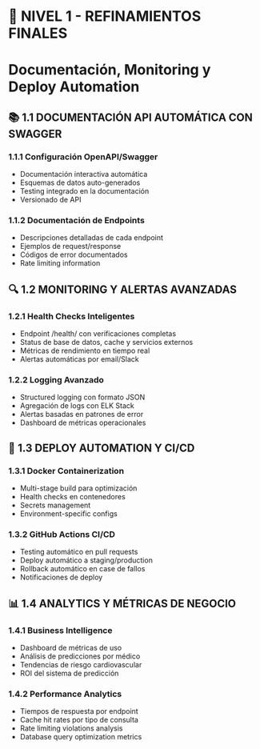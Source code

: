 # 🎯 NIVEL 1 - REFINAMIENTOS FINALES
# Documentación, Monitoring y Deploy Automation

## 📚 1.1 DOCUMENTACIÓN API AUTOMÁTICA CON SWAGGER

### 1.1.1 Configuración OpenAPI/Swagger
- Documentación interactiva automática
- Esquemas de datos auto-generados
- Testing integrado en la documentación
- Versionado de API

### 1.1.2 Documentación de Endpoints
- Descripciones detalladas de cada endpoint
- Ejemplos de request/response
- Códigos de error documentados
- Rate limiting information

## 🔍 1.2 MONITORING Y ALERTAS AVANZADAS

### 1.2.1 Health Checks Inteligentes
- Endpoint /health/ con verificaciones completas
- Status de base de datos, cache y servicios externos
- Métricas de rendimiento en tiempo real
- Alertas automáticas por email/Slack

### 1.2.2 Logging Avanzado
- Structured logging con formato JSON
- Agregación de logs con ELK Stack
- Alertas basadas en patrones de error
- Dashboard de métricas operacionales

## 🤖 1.3 DEPLOY AUTOMATION Y CI/CD

### 1.3.1 Docker Containerization
- Multi-stage build para optimización
- Health checks en contenedores
- Secrets management
- Environment-specific configs

### 1.3.2 GitHub Actions CI/CD
- Testing automático en pull requests
- Deploy automático a staging/production
- Rollback automático en case de fallos
- Notificaciones de deploy

## 📊 1.4 ANALYTICS Y MÉTRICAS DE NEGOCIO

### 1.4.1 Business Intelligence
- Dashboard de métricas de uso
- Análisis de predicciones por médico
- Tendencias de riesgo cardiovascular
- ROI del sistema de predicción

### 1.4.2 Performance Analytics
- Tiempos de respuesta por endpoint
- Cache hit rates por tipo de consulta
- Rate limiting violations analysis
- Database query optimization metrics
